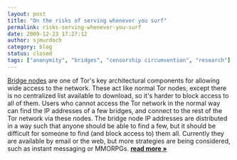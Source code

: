 ```yaml
---
layout: post
title: "On the risks of serving whenever you surf"
permalink: risks-serving-whenever-you-surf
date: 2009-12-23 17:27:12
author: sjmurdoch
category: blog
status: closed
tags: ["anonymity", "bridges", "censorship circumvention", "research"]
---
```


[Bridge nodes](https://www.torproject.org/bridges) are one of Tor's key architectural components for allowing wide access to the network. These act like normal Tor nodes, except there is no centralized list available to download, so it's harder to block access to all of them. Users who cannot access the Tor network in the normal way can find the IP addresses of a few bridges, and connect to the rest of the Tor network via these nodes. The bridge node IP addresses are distributed in a way such that anyone should be able to find a few, but it should be difficult for someone to find (and block access to) them all. Currently they are available by email or the web, but more strategies are being considered, such as instant messaging or MMORPGs. [**read more »**](https://blog.torproject.org/blog/risks-serving-whenever-you-surf)
